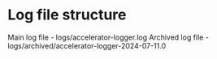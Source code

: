 # Log file structure

Main log file - logs/accelerator-logger.log
Archived log file - logs/archived/accelerator-logger-2024-07-11.0
